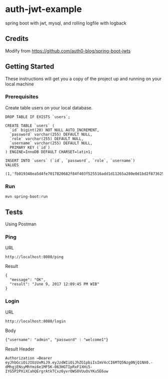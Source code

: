 # auth-jwt-example
spring boot with jwt, mysql, and rolling logfile with logback

## Credits

Modify from https://github.com/auth0-blog/spring-boot-jwts

## Getting Started

These instructions will get you a copy of the project up and running on your local machine

### Prerequisites

Create table users on your local database.

```
DROP TABLE IF EXISTS `users`;

CREATE TABLE `users` (
  `id` bigint(20) NOT NULL AUTO_INCREMENT,
  `password` varchar(255) DEFAULT NULL,
  `role` varchar(255) DEFAULT NULL,
  `username` varchar(255) DEFAULT NULL,
  PRIMARY KEY (`id`)
) ENGINE=InnoDB DEFAULT CHARSET=latin1;

INSERT INTO `users` (`id`, `password`, `role`, `username`)
VALUES
	(1,'fb019348ea5d4fe7017820682f84f403f525516add1d11265a280e0d1bd2f87362552a7daf35c908','ADMIN','admin');

```

### Run

```
mvn spring-boot:run
```

## Tests

Using Postman

### Ping

URL

```
http://localhost:8080/ping
```

Result

```
{
  "message": "OK",
  "result": "June 9, 2017 12:09:45 PM WIB"
}
```

### Login

URL

```
http://localhost:8080/login
```
Body

```
{"username": "admin", "password" : "welcome1"}
```

Result Header

```
Authorization →Bearer eyJhbGciOiJIUzUxMiJ9.eyJzdWIiOiJhZG1pbiIsImV4cCI6MTQ5Nzg0NjQ1NX0.-dMhgjENsyMhYmi6e1MF5K-063HGTIpRxF1XHi5-IYG5P2PXiXCahQErgrAtkTCxz6yvrOWS0VUuOsYKu5E6uw
```
